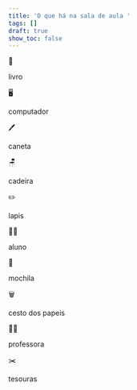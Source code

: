 ```yaml
---
title: 'O que há na sala de aula '
tags: []
draft: true
show_toc: false
---
```

<e-moji> 📙 </e-moji>

<e-answer> livro </e-answer>

<e-moji> 🖥️ </e-moji>

<e-answer>computador</e-answer> 

<e-moji> 🖊️ </e-moji>

<e-answer>caneta</e-answer>

<e-moji> 🪑</e-moji>

<e-answer>cadeira</e-answer>

<e-moji> ✏️ </e-moji>

<e-answer> lapis </e-moji>

<e-moji> 🧑‍🎓 </e-moji>

<e-answer> aluno </e-moji> 

<e-moji> 🎒 </e-moji>

<e-answer>mochila</e-answer>

<e-moji> 🗑️ </e-moji>

<e-answer> cesto dos papeis </e-answer>

<e-moji> 👩‍🏫 </e-moji>

<e-answer>professora</e-answer>

<e-moji> ✂️ </e-moji>

<e-answer> tesouras </e-answer>
